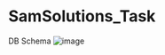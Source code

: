 # SamSolutions_Task
DB Schema
![image](https://user-images.githubusercontent.com/44998184/150425650-4f6f393f-5f0d-4208-a63c-ee6864a96ae7.png)
